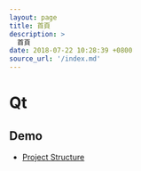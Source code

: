 ```yaml
---
layout: page
title: 首頁
description: >
  首頁
date: 2018-07-22 10:28:39 +0800
source_url: '/index.md'
---
```



# Qt

## Demo

* [Project Structure](read/subject/project-structure)
